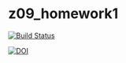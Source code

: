 # z09_homework1

[![Build Status](https://travis-ci.com/se20z09/z09_homework1.svg?branch=master)](https://travis-ci.com/se20z09/z09_homework1)

[![DOI](https://zenodo.org/badge/287329226.svg)](https://zenodo.org/badge/latestdoi/287329226)
